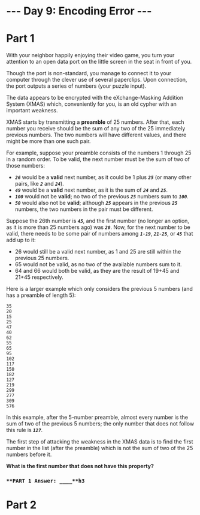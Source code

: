<h1>--- Day 9: Encoding Error ---</h1>

# Part 1
With your neighbor happily enjoying their video game, you turn your attention to an open data port on the little screen in the seat in front of you.

Though the port is non-standard, you manage to connect it to your computer through the clever use of several paperclips. Upon connection, the port outputs a series of numbers (your puzzle input).

The data appears to be encrypted with the eXchange-Masking Addition System (XMAS) which, conveniently for you, is an old cypher with an important weakness.

XMAS starts by transmitting a **preamble** of 25 numbers. After that, each number you receive should be the sum of any two of the 25 immediately previous numbers. The two numbers will have different values, and there might be more than one such pair.

For example, suppose your preamble consists of the numbers 1 through 25 in a random order. To be valid, the next number must be the sum of two of those numbers:

-  <code>_**26**_</code> would be a **valid** next number, as it could be 1 plus <code>_**25**_</code> (or many other pairs, like <code>_**2**_</code> and <code>_**24**_</code>).
- <code>_**49**_</code> would be a **valid** next number, as it is the sum of <code>_**24**_</code> and <code>_**25**_</code>.
- <code>_**100**_</code> would not be **valid**; no two of the previous <code>_**25**_</code> numbers sum to <code>_**100**_</code>.
- <code>_**50**_</code> would also not be **valid**; although <code>_**25**_</code> appears in the previous <code>_**25**_</code> numbers, the two numbers in the pair must be different.



Suppose the 26th number is <code>_**45**_</code>, and the first number (no longer an option, as it is more than 25 numbers ago) was <code>_**20**_</code>. Now, for the next number to be valid, there needs to be some pair of numbers among <code>_**1-19**_</code>, <code>_**21-25**_</code>, or <code>_**45**_</code> that add up to it:

- 26 would still be a valid next number, as 1 and 25 are still within the previous 25 numbers.
- 65 would not be valid, as no two of the available numbers sum to it.
- 64 and 66 would both be valid, as they are the result of 19+45 and 21+45 respectively.

Here is a larger example which only considers the previous 5 numbers (and has a preamble of length 5):

    35 
    20
    15
    25
    47
    40
    62
    55
    65
    95
    102
    117
    150
    182
    127
    219
    299
    277
    309
    576

In this example, after the 5-number preamble, almost every number is the sum of two of the previous 5 numbers; the only number that does not follow this rule is <code>_**127**_</code>.

The first step of attacking the weakness in the XMAS data is to find the first number in the list (after the preamble) which is not the sum of two of the 25 numbers before it. 

**What is the first number that does not have this property?**

<code><h3>**PART 1 Answer: ____**h3</code>

# Part 2
